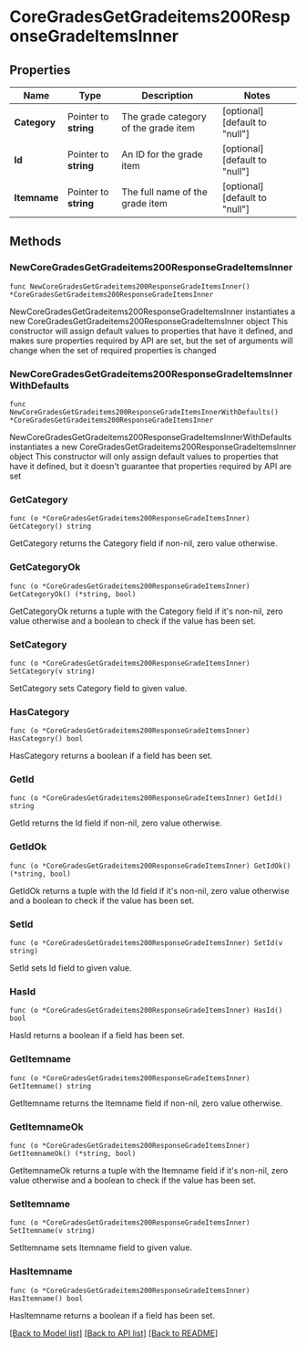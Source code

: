 # CoreGradesGetGradeitems200ResponseGradeItemsInner

## Properties

Name | Type | Description | Notes
------------ | ------------- | ------------- | -------------
**Category** | Pointer to **string** | The grade category of the grade item | [optional] [default to "null"]
**Id** | Pointer to **string** | An ID for the grade item | [optional] [default to "null"]
**Itemname** | Pointer to **string** | The full name of the grade item | [optional] [default to "null"]

## Methods

### NewCoreGradesGetGradeitems200ResponseGradeItemsInner

`func NewCoreGradesGetGradeitems200ResponseGradeItemsInner() *CoreGradesGetGradeitems200ResponseGradeItemsInner`

NewCoreGradesGetGradeitems200ResponseGradeItemsInner instantiates a new CoreGradesGetGradeitems200ResponseGradeItemsInner object
This constructor will assign default values to properties that have it defined,
and makes sure properties required by API are set, but the set of arguments
will change when the set of required properties is changed

### NewCoreGradesGetGradeitems200ResponseGradeItemsInnerWithDefaults

`func NewCoreGradesGetGradeitems200ResponseGradeItemsInnerWithDefaults() *CoreGradesGetGradeitems200ResponseGradeItemsInner`

NewCoreGradesGetGradeitems200ResponseGradeItemsInnerWithDefaults instantiates a new CoreGradesGetGradeitems200ResponseGradeItemsInner object
This constructor will only assign default values to properties that have it defined,
but it doesn't guarantee that properties required by API are set

### GetCategory

`func (o *CoreGradesGetGradeitems200ResponseGradeItemsInner) GetCategory() string`

GetCategory returns the Category field if non-nil, zero value otherwise.

### GetCategoryOk

`func (o *CoreGradesGetGradeitems200ResponseGradeItemsInner) GetCategoryOk() (*string, bool)`

GetCategoryOk returns a tuple with the Category field if it's non-nil, zero value otherwise
and a boolean to check if the value has been set.

### SetCategory

`func (o *CoreGradesGetGradeitems200ResponseGradeItemsInner) SetCategory(v string)`

SetCategory sets Category field to given value.

### HasCategory

`func (o *CoreGradesGetGradeitems200ResponseGradeItemsInner) HasCategory() bool`

HasCategory returns a boolean if a field has been set.

### GetId

`func (o *CoreGradesGetGradeitems200ResponseGradeItemsInner) GetId() string`

GetId returns the Id field if non-nil, zero value otherwise.

### GetIdOk

`func (o *CoreGradesGetGradeitems200ResponseGradeItemsInner) GetIdOk() (*string, bool)`

GetIdOk returns a tuple with the Id field if it's non-nil, zero value otherwise
and a boolean to check if the value has been set.

### SetId

`func (o *CoreGradesGetGradeitems200ResponseGradeItemsInner) SetId(v string)`

SetId sets Id field to given value.

### HasId

`func (o *CoreGradesGetGradeitems200ResponseGradeItemsInner) HasId() bool`

HasId returns a boolean if a field has been set.

### GetItemname

`func (o *CoreGradesGetGradeitems200ResponseGradeItemsInner) GetItemname() string`

GetItemname returns the Itemname field if non-nil, zero value otherwise.

### GetItemnameOk

`func (o *CoreGradesGetGradeitems200ResponseGradeItemsInner) GetItemnameOk() (*string, bool)`

GetItemnameOk returns a tuple with the Itemname field if it's non-nil, zero value otherwise
and a boolean to check if the value has been set.

### SetItemname

`func (o *CoreGradesGetGradeitems200ResponseGradeItemsInner) SetItemname(v string)`

SetItemname sets Itemname field to given value.

### HasItemname

`func (o *CoreGradesGetGradeitems200ResponseGradeItemsInner) HasItemname() bool`

HasItemname returns a boolean if a field has been set.


[[Back to Model list]](../README.md#documentation-for-models) [[Back to API list]](../README.md#documentation-for-api-endpoints) [[Back to README]](../README.md)


